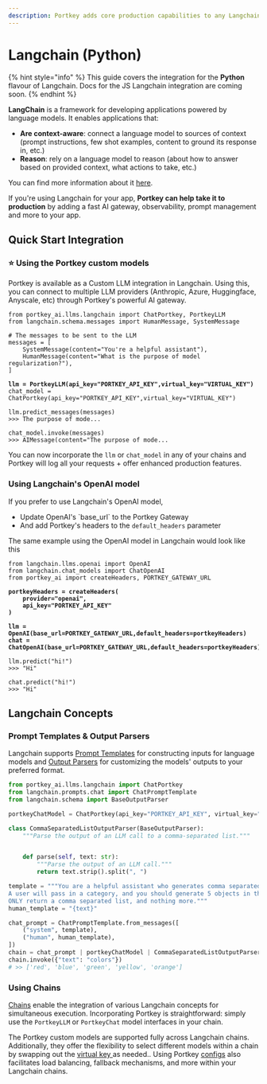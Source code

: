```yaml
---
description: Portkey adds core production capabilities to any Langchain app.
---
```


# Langchain (Python)

{% hint style="info" %}
This guide covers the integration for the **Python** flavour of Langchain. Docs for the JS Langchain integration are coming soon.
{% endhint %}

**LangChain** is a framework for developing applications powered by language models. It enables applications that:

* **Are context-aware**: connect a language model to sources of context (prompt instructions, few shot examples, content to ground its response in, etc.)
* **Reason**: rely on a language model to reason (about how to answer based on provided context, what actions to take, etc.)

You can find more information about it [here](https://python.langchain.com/docs/get\_started/quickstart).

If you're using Langchain for your app, **Portkey can help take it to production** by adding a fast AI gateway, observability, prompt management and more to your app.

## Quick Start Integration

### ⭐️ Using the Portkey custom models

Portkey is available as a Custom LLM integration in Langchain. Using this, you can connect to multiple LLM providers (Anthropic, Azure, Huggingface, Anyscale, etc) through Portkey's powerful AI gateway.

<pre class="language-python"><code class="lang-python">from portkey_ai.llms.langchain import ChatPortkey, PortkeyLLM
from langchain.schema.messages import HumanMessage, SystemMessage

# The messages to be sent to the LLM
messages = [
    SystemMessage(content="You're a helpful assistant"),
    HumanMessage(content="What is the purpose of model regularization?"),
]

<strong>llm = PortkeyLLM(api_key="PORTKEY_API_KEY",virtual_key="VIRTUAL_KEY")
</strong>chat_model = ChatPortkey(api_key="PORTKEY_API_KEY",virtual_key="VIRTUAL_KEY")

llm.predict_messages(messages)
>>> The purpose of mode...

chat_model.invoke(messages)
>>> AIMessage(content="The purpose of mode...
</code></pre>

You can now incorporate the `llm` or `chat_model` in any of your chains and Portkey will log all your requests + offer enhanced production features.

### Using Langchain's OpenAI model

If you prefer to use Langchain's OpenAI model,&#x20;

* Update OpenAI's \`base\_url\` to the Portkey Gateway
* And add Portkey's headers to the `default_headers` parameter

The same example using the OpenAI model in Langchain would look like this

<pre class="language-python"><code class="lang-python">from langchain.llms.openai import OpenAI
from langchain.chat_models import ChatOpenAI
from portkey_ai import createHeaders, PORTKEY_GATEWAY_URL

<strong>portkeyHeaders = createHeaders(
</strong><strong>    provider="openai",
</strong><strong>    api_key="PORTKEY_API_KEY"
</strong><strong>)
</strong>
<strong>llm = OpenAI(base_url=PORTKEY_GATEWAY_URL,default_headers=portkeyHeaders)
</strong><strong>chat = ChatOpenAI(base_url=PORTKEY_GATEWAY_URL,default_headers=portkeyHeaders)
</strong>
llm.predict("hi!")
>>> "Hi"

chat.predict("hi!")
>>> "Hi"
</code></pre>

## Langchain Concepts

### Prompt Templates & Output Parsers

Langchain supports [Prompt Templates](https://python.langchain.com/docs/modules/model\_io/prompts/) for constructing inputs for language models and [Output Parsers](https://python.langchain.com/docs/modules/model\_io/output\_parsers/) for customizing the models' outputs to your preferred format.

```python
from portkey_ai.llms.langchain import ChatPortkey
from langchain.prompts.chat import ChatPromptTemplate
from langchain.schema import BaseOutputParser

portkeyChatModel = ChatPortkey(api_key="PORTKEY_API_KEY", virtual_key="VIRTUAL_KEY")

class CommaSeparatedListOutputParser(BaseOutputParser):
    """Parse the output of an LLM call to a comma-separated list."""


    def parse(self, text: str):
        """Parse the output of an LLM call."""
        return text.strip().split(", ")

template = """You are a helpful assistant who generates comma separated lists.
A user will pass in a category, and you should generate 5 objects in that category in a comma separated list.
ONLY return a comma separated list, and nothing more."""
human_template = "{text}"

chat_prompt = ChatPromptTemplate.from_messages([
    ("system", template),
    ("human", human_template),
])
chain = chat_prompt | portkeyChatModel | CommaSeparatedListOutputParser()
chain.invoke({"text": "colors"})
# >> ['red', 'blue', 'green', 'yellow', 'orange']
```

### Using Chains

[Chains](https://python.langchain.com/docs/modules/chains/) enable the integration of various Langchain concepts for simultaneous execution. Incorporating Portkey is straightforward: simply use the `PortkeyLLM` or `PortkeyChat` model interfaces in your chain.

The Portkey custom models are supported fully across Langchain chains. Additionally, they offer the flexibility to select different models within a chain by swapping out the [virtual key ](../../product/ai-gateway-streamline-llm-integrations/virtual-keys.md)as needed.. Using Portkey [configs](../../product/ai-gateway-streamline-llm-integrations/configs.md) also facilitates load balancing, fallback mechanisms, and more within your Langchain chains.
